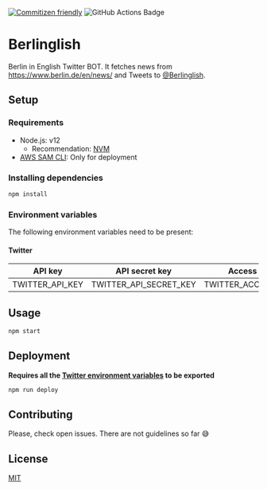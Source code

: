 [![Commitizen friendly](https://img.shields.io/badge/commitizen-friendly-brightgreen.svg)](http://commitizen.github.io/cz-cli/)
![GitHub Actions Badge](https://github.com/viniciuskneves/berlinglish/workflows/Main/badge.svg)

# Berlinglish

Berlin in English Twitter BOT. It fetches news from https://www.berlin.de/en/news/ and Tweets to [@Berlinglish](https://twitter.com/berlinglish).

## Setup

### Requirements

- Node.js: v12
  - Recommendation: [NVM](https://github.com/nvm-sh/nvm)
- [AWS SAM CLI](https://docs.aws.amazon.com/serverless-application-model/latest/developerguide/serverless-sam-cli-install.html): Only for deployment

### Installing dependencies

```bash
npm install
```

### Environment variables

The following environment variables need to be present:

#### Twitter

| API key         | API secret key         | Access token         | Access token secret         |
| --------------- | ---------------------- | -------------------- | --------------------------- |
| TWITTER_API_KEY | TWITTER_API_SECRET_KEY | TWITTER_ACCESS_TOKEN | TWITTER_ACCESS_TOKEN_SECRET |

## Usage

```bash
npm start
```

## Deployment

**Requires all the [Twitter environment variables](#Twitter) to be exported**

```bash
npm run deploy
```

## Contributing

Please, check open issues. There are not guidelines so far 😅

## License

[MIT](LICENSE)
